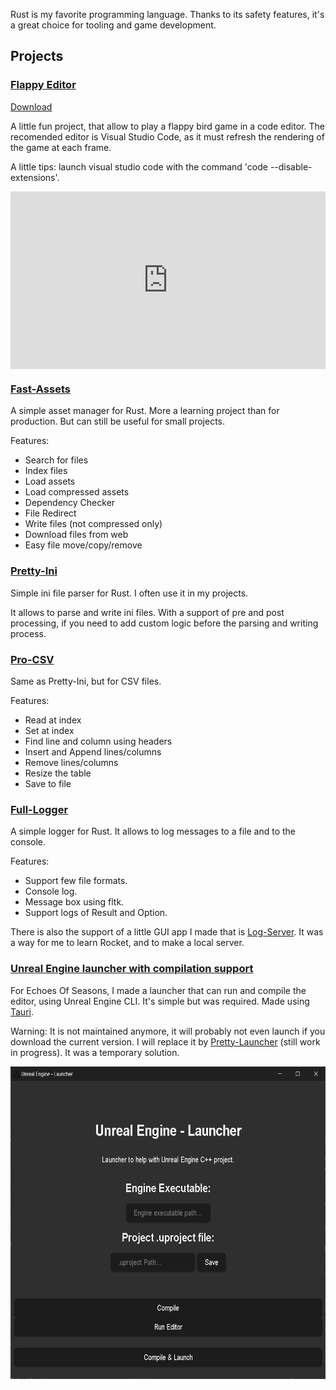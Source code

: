 Rust is my favorite programming language.
Thanks to its safety features, it's a great choice for tooling and game development.

## Projects

### [Flappy Editor](https://github.com/eVisualUser/flappy-editor)

[Download](https://github.com/eVisualUser/flappy-editor/releases/tag/1.0.0)

A little fun project, that allow to play a flappy bird game in a code editor.
The recomended editor is Visual Studio Code, as it must refresh the rendering of the game at each frame.

A little tips: launch visual studio code with the command 'code --disable-extensions'.

<div style="padding:56.25% 0 0 0;position:relative;"><iframe src="https://player.vimeo.com/video/1121291105?badge=0&amp;autopause=0&amp;player_id=0&amp;app_id=58479" frameborder="0" allow="autoplay; fullscreen; picture-in-picture; clipboard-write; encrypted-media; web-share" referrerpolicy="strict-origin-when-cross-origin" style="position:absolute;top:0;left:0;width:100%;height:100%;" title="FlappyEditor"></iframe></div><script src="https://player.vimeo.com/api/player.js"></script>

### [Fast-Assets](https://crates.io/crates/fast-assets)

A simple asset manager for Rust.
More a learning project than for production.
But can still be useful for small projects.

Features:
- Search for files
- Index files
- Load assets
- Load compressed assets
- Dependency Checker
- File Redirect
- Write files (not compressed only)
- Download files from web
- Easy file move/copy/remove

### [Pretty-Ini](https://crates.io/crates/pretty_ini)

Simple ini file parser for Rust.
I often use it in my projects.

It allows to parse and write ini files.
With a support of pre and post processing, if you need to add custom logic before the parsing and writing process.

### [Pro-CSV](https://crates.io/crates/pro_csv)

Same as Pretty-Ini, but for CSV files.

Features:
- Read at index
- Set at index
- Find line and column using headers
- Insert and Append lines/columns
- Remove lines/columns
- Resize the table
- Save to file

### [Full-Logger](https://crates.io/crates/full_logger)

A simple logger for Rust.
It allows to log messages to a file and to the console.

Features:
- Support few file formats.
- Console log.
- Message box using fltk.
- Support logs of Result and Option.

There is also the support of a little GUI app I made that is [Log-Server](https://github.com/eVisualUser/log-server).
It was a way for me to learn Rocket, and to make a local server.

### [Unreal Engine launcher with compilation support](https://github.com/eVisualUser/game-dev-launcher)

For Echoes Of Seasons, I made a launcher that can run and compile the editor, using Unreal Engine CLI.
It's simple but was required.
Made using [Tauri](https://tauri.app/).

Warning: It is not maintained anymore, it will probably not even launch if you download the current version.
I will replace it by [Pretty-Launcher](https://gitlab.com/eVisualUser/pretty-launcher) (still work in progress).
It was a temporary solution.

<img src="assets/game_dev_launcher.png" alt="Unreal Engine launcher" width="600" height="500">
